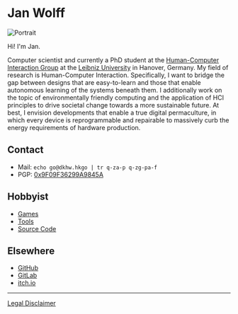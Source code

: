 # Jan Wolff

<div class="mugshot-c"><img class="mugshot" src="me.webp" alt="Portrait" /></div>

Hi! I'm Jan.

Computer scientist and currently a PhD student at the [Human-Computer
Interaction Group](https://hci.uni-hannover.de/) at the [Leibniz
University](https://www.uni-hannover.de/) in Hanover, Germany. My field of
research is Human-Computer Interaction. Specifically, I want to bridge the gap
between designs that are easy-to-learn and those that enable autonomous
learning of the systems beneath them. I additionally work on the topic of
environmentally friendly computing and the application of HCI principles to
drive societal change towards a more sustainable future. At best, I envision
developments that enable a true digital permaculture, in which every device is
reprogrammable and repairable to massively curb the energy requirements of
hardware production.

## Contact

* Mail: `echo go@dkhw.hkgo | tr q-za-p q-zg-pa-f`
* PGP: [0x9F09F36299A9845A](99A9845A.asc)

## Hobbyist

* [Games](games.html)
* [Tools](tools.html)
* [Source Code](https://git.janw.name/jw)

## Elsewhere

* [GitHub](https://github.com/jancc)
* [GitLab](https://gitlab.com/xrcoredll)
* [itch.io](https://klockenschooster.itch.io)

---

[Legal Disclaimer](legal.html)
